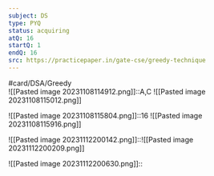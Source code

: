 ```yaml
---
subject: DS
type: PYQ
status: acquiring
atQ: 16
startQ: 1
endQ: 16
src: https://practicepaper.in/gate-cse/greedy-technique
---
```

#card/DSA/Greedy  
![[Pasted image 20231108114912.png]]::A,C ![[Pasted image 20231108115012.png]]

![[Pasted image 20231108115804.png]]::16 ![[Pasted image 20231108115916.png]]

![[Pasted image 20231112200142.png]]::![[Pasted image 20231112200209.png]]

![[Pasted image 20231112200630.png]]::